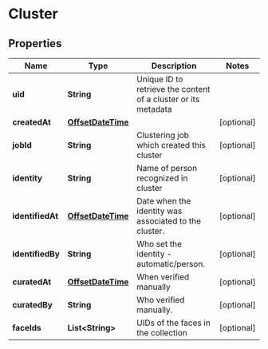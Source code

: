 

# Cluster

## Properties

Name | Type | Description | Notes
------------ | ------------- | ------------- | -------------
**uid** | **String** | Unique ID to retrieve the content of a cluster or its metadata | 
**createdAt** | [**OffsetDateTime**](OffsetDateTime.md) |  |  [optional]
**jobId** | **String** | Clustering job which created this cluster |  [optional]
**identity** | **String** | Name of person recognized in cluster |  [optional]
**identifiedAt** | [**OffsetDateTime**](OffsetDateTime.md) | Date when the identity was associated to the cluster. |  [optional]
**identifiedBy** | **String** | Who set the identity - automatic/person. |  [optional]
**curatedAt** | [**OffsetDateTime**](OffsetDateTime.md) | When verified manually |  [optional]
**curatedBy** | **String** | Who verified manually. |  [optional]
**faceIds** | **List&lt;String&gt;** | UIDs of the faces in the collection |  [optional]



